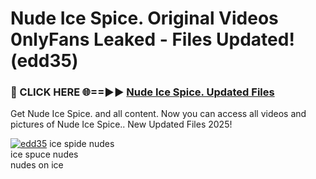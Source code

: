 # Nude Ice Spice. Original Videos 0nlyFans Leaked - Files Updated! (edd35)

<h3>🔴 CLICK HERE 🌐==►► <a href="https://tinyurl.com/5h6xmrr3" rel="nofollow">Nude Ice Spice. Updated Files</a></h3>

Get Nude Ice Spice. and all content. Now you can access all videos and pictures of Nude Ice Spice.. New Updated Files 2025!

[![edd35](https://i.imgur.com/KVD873Z.gif)](https://tinyurl.com/5h6xmrr3)
ice spide nudes<br>
ice spuce nudes<br>
nudes on ice